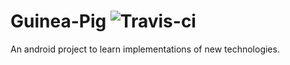 # Guinea-Pig  ![Travis-ci](https://api.travis-ci.org/aanandshekharroy/Guinea-Pig.svg)

An android project to learn implementations of new technologies.
